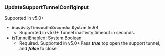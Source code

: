 ### UpdateSupportTunnelConfigInput
Supported in v5.0+

- inactivityTimeoutInSeconds: System.Int64
  - Supported in v5.0+
      Tunnel inactivity timeout in seconds.
- isTunnelEnabled: System.Boolean
  - Required. Supported in v5.0+
      Pass **_true_** top open the support tunnel, and **_false_** to close.
